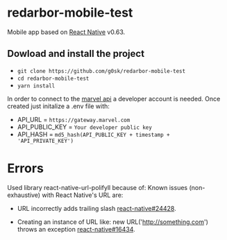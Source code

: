 # redarbor-mobile-test

Mobile app based on [React Native](https://reactnative.dev) v0.63.

## Dowload and install the project

- `git clone https://github.com/g0sk/redarbor-mobile-test`
- `cd redarbor-mobile-test`
- `yarn install`

In order to connect to the [marvel api](https://https://developer.marvel.com/) a developer account is needed. Once created just initalize a .env file with:

- API_URL = `https://gateway.marvel.com`
- API_PUBLIC_KEY = `Your developer public key`
- API_HASH = `md5_hash(API_PUBLIC_KEY + timestamp + 'API_PRIVATE_KEY')`

# Errors

Used library react-native-url-polifyll because of:
Known issues (non-exhaustive) with React Native's URL are:

- URL incorrectly adds trailing slash [react-native#24428](https://github.com/facebook/react-native/issues/24428).

- Creating an instance of URL like: new URL('http://something.com') throws an exception [react-native#16434](https://github.com/facebook/react-native/issues/16434).
